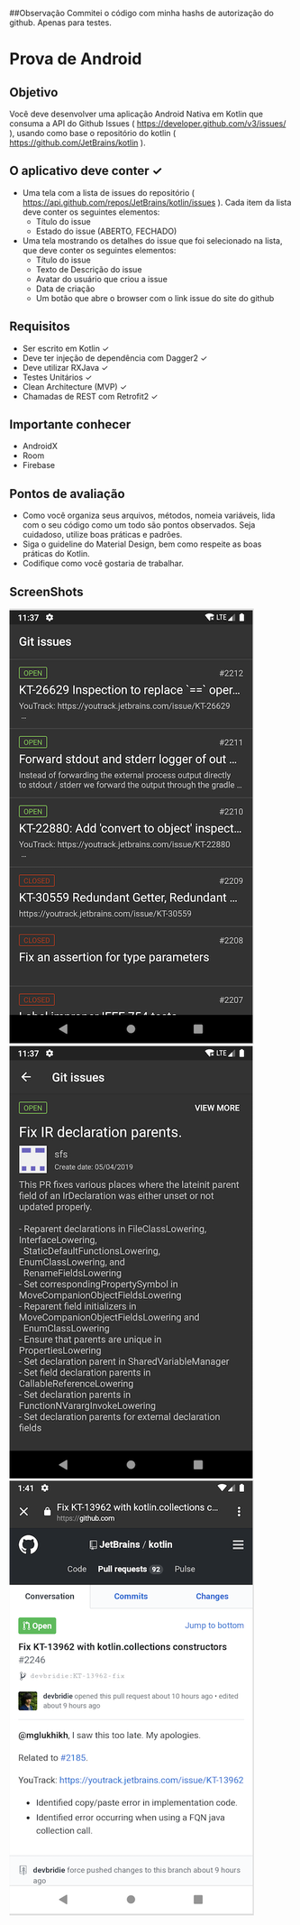 
##Observação
Commitei o código com minha hashs de autorização do github. Apenas para testes.

# Prova de Android
## Objetivo

Você deve desenvolver uma aplicação Android Nativa em Kotlin que consuma a API
do Github Issues ( https://developer.github.com/v3/issues/ ), usando como base o repositório
do kotlin ( https://github.com/JetBrains/kotlin ).

## O aplicativo deve conter ✓

* Uma tela com a lista de issues do repositório
( https://api.github.com/repos/JetBrains/kotlin/issues ). Cada item da lista deve
conter os seguintes elementos:
    * Título do issue
    * Estado do issue (ABERTO, FECHADO)
* Uma tela mostrando os detalhes do issue que foi selecionado na lista, que deve
conter os seguintes elementos:
    * Título do issue
    * Texto de Descrição do issue
    * Avatar do usuário que criou a issue
    * Data de criação
    * Um botão que abre o browser com o link issue do site do github

## Requisitos

* Ser escrito em Kotlin ✓
* Deve ter injeção de dependência com Dagger2 ✓
* Deve utilizar RXJava ✓
* Testes Unitários ✓
* Clean Architecture (MVP) ✓
* Chamadas de REST com Retrofit2 ✓

## Importante conhecer

* AndroidX
* Room
* Firebase

## Pontos de avaliação

* Como você organiza seus arquivos, métodos, nomeia variáveis, lida com o seu
código como um todo são pontos observados. Seja cuidadoso, utilize boas
práticas e padrões.
* Siga o guideline do Material Design, bem como respeite as boas práticas do
Kotlin.
* Codifique como você gostaria de trabalhar.

## ScreenShots
![Scheme](images/issue_list.png)
![Scheme](images/issue_detail.png)
![Scheme](images/issue_web_view.png)

